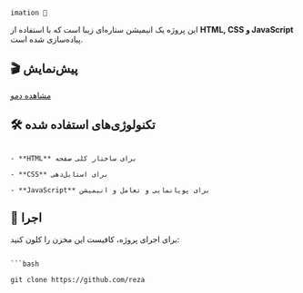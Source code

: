                                                                                                                                                                                                                                      imation 🌟  

این پروژه یک انیمیشن ستاره‌ای زیبا است که با استفاده از **HTML, CSS و JavaScript** پیاده‌سازی شده است.  

## 🎬 پیش‌نمایش  
[مشاهده دمو](https://rezaaslami.github.io/Star_Animation/)  

## 🛠 تکنولوژی‌های استفاده شده  
                                                                                                                                                                                                                    - **HTML** برای ساختار کلی صفحه  
                                                                                                                                                                                                                           - **CSS** برای استایل‌دهی   
                                                                                                                                                                                                        - **JavaScript** برای پویانمایی و تعامل و انیمیشن

## 🚀 اجرا  
برای اجرای پروژه، کافیست این مخزن را کلون کنید:  

                                                                                                                                                                                                                                        ```bash
                                                                                                                                                                                                              git clone https://github.com/reza
